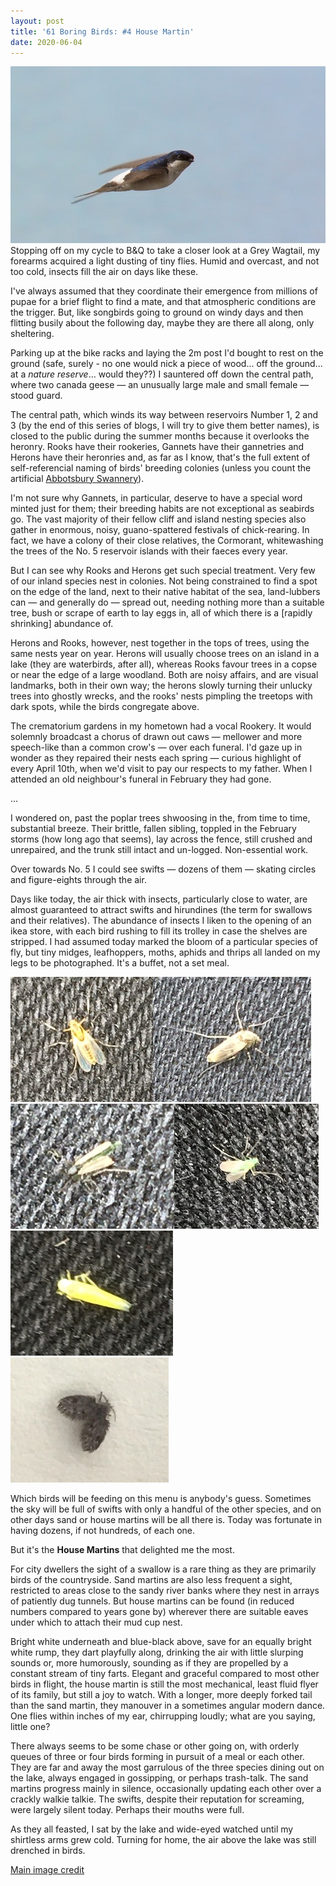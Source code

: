 ```yaml
---
layout: post
title: '61 Boring Birds: #4 House Martin'
date: 2020-06-04
---
```

![image](/assets/img/house-martin.jpg)
Stopping off on my cycle to B&Q to take a closer look at a Grey Wagtail, my forearms acquired a light dusting of tiny flies. Humid and overcast, and not too cold, insects fill the air on days like these. 

I've always assumed that they coordinate their emergence from millions of pupae for a brief flight to find a mate, and that atmospheric conditions are the trigger. But, like songbirds going to ground on windy days and then flitting busily about the following day, maybe they are there all along, only sheltering.

Parking up at the bike racks and laying the 2m post I'd bought to rest on the ground (safe, surely - no one would nick a piece of wood... off the ground... at a _nature reserve_... would they??) I sauntered off down the central path, where two canada geese &mdash; an unusually large male and small female &mdash; stood guard.

The central path, which winds its way between reservoirs Number 1, 2 and 3 (by the end of this series of blogs, I will try to give them better names), is closed to the public during the summer months because it overlooks the heronry. Rooks have their rookeries, Gannets have their gannetries and Herons have their heronries and, as far as I know, that's the full extent of self-referencial naming of birds' breeding colonies (unless you count the artificial [Abbotsbury Swannery](https://abbotsbury-tourism.co.uk/swannery/)).

I'm not sure why Gannets, in particular, deserve to have a special word minted just for them; their breeding habits are not exceptional as seabirds go. The vast majority of their fellow cliff and island nesting species also gather in enormous, noisy, guano-spattered festivals of chick-rearing. In fact, we have a colony of their close relatives, the Cormorant, whitewashing the trees of the No. 5 reservoir islands with their faeces every year.

But I can see why Rooks and Herons get such special treatment. Very few of our inland species nest in colonies. Not being constrained to find a spot on the edge of the land, next to their native habitat of the sea, land-lubbers can &mdash; and generally do &mdash; spread out, needing nothing more than a suitable tree, bush or scrape of earth to lay eggs in, all of which there is a [rapidly shrinking] abundance of.

Herons and Rooks, however, nest together in the tops of trees, using the same nests year on year. Herons will usually choose trees on an island in a lake (they are waterbirds, after all), whereas Rooks favour trees in a copse or near the edge of a large woodland. Both are noisy affairs, and are visual landmarks, both in their own way; the herons slowly turning their unlucky trees into ghostly wrecks, and the rooks' nests pimpling the treetops with dark spots, while the birds congregate above.

The crematorium gardens in my hometown had a vocal Rookery. It would solemnly broadcast a chorus of drawn out caws &mdash; mellower and more speech-like than a common crow's &mdash; over each funeral. I'd gaze up in wonder as they repaired their nests each spring &mdash; curious highlight of every April 10th, when we'd visit to pay our respects to my father. When I attended an old neighbour's funeral in February they had gone. 

...

I wondered on, past the poplar trees shwoosing in the, from time to time, substantial breeze. Their brittle, fallen sibling, toppled in the February storms (how long ago that seems), lay across the fence, still crushed and unrepaired, and the trunk still intact and un-logged. Non-essential work.

Over towards No. 5 I could see swifts &mdash; dozens of them &mdash; skating circles and figure-eights through the air. 

Days like today, the air thick with insects, particularly close to water, are almost guaranteed to attract swifts and hirundines (the term for swallows and their relatives). The abundance of insects I liken to the opening of an ikea store, with each bird rushing to fill its trolley in case the shelves are stripped. I had assumed today marked the bloom of a particular species of fly, but tiny midges, leafhoppers, moths, aphids and thrips all landed on my legs to be photographed. It's a buffet, not a set meal.

![image](/assets/img/insect1.jpg)![image](/assets/img/insect2.jpg)![image](/assets/img/insect3.jpg)![image](/assets/img/insect4.jpg)![image](/assets/img/insect5.jpg)![image](/assets/img/insect6.jpg)

Which birds will be feeding on this menu is anybody's guess. Sometimes the sky will be full of swifts with only a handful of the other species, and on other days sand or house martins will be all there is. Today was fortunate in having dozens, if not hundreds, of each one.

But it's the **House Martins** that delighted me the most.

For city dwellers the sight of a swallow is a rare thing as they are primarily birds of the countryside. Sand martins are also less frequent a sight, restricted to areas close to the sandy river banks where they nest in arrays of patiently dug tunnels. But house martins can be found (in reduced numbers compared to years gone by) wherever there are suitable eaves under which to attach their mud cup nest.

Bright white underneath and blue-black above, save for an equally bright white rump, they dart playfully along, drinking the air with little slurping sounds or, more humorously, sounding as if they are propelled by a constant stream of tiny farts. Elegant and graceful compared to most other birds in flight, the house martin is still the most mechanical, least fluid flyer of its family, but still a joy to watch. With a longer, more deeply forked tail than the sand martin, they manouver in a sometimes angular modern dance. One flies within inches of my ear, chirrupping loudly; what are you saying, little one?

There always seems to be some chase or other going on, with orderly queues of three or four birds forming in pursuit of a meal or each other. They are far and away the most garrulous of the three species dining out on the lake, always engaged in gossipping, or perhaps trash-talk. The sand martins progress mainly in silence, occasionally updating each other over a crackly walkie talkie. The swifts, despite their reputation for screaming, were largely silent today. Perhaps their mouths were full.

As they all feasted, I sat by the lake and wide-eyed watched until my shirtless arms grew cold. Turning for home, the air above the lake was still drenched in birds. 

[Main image credit](https://www.flickr.com/photos/sbern/9028343274)
